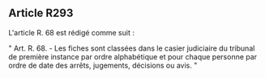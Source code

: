 Article R293
----
L'article R. 68 est rédigé comme suit :

" Art. R. 68. - Les fiches sont classées dans le casier judiciaire du tribunal
de première instance par ordre alphabétique et pour chaque personne par ordre de
date des arrêts, jugements, décisions ou avis. "

